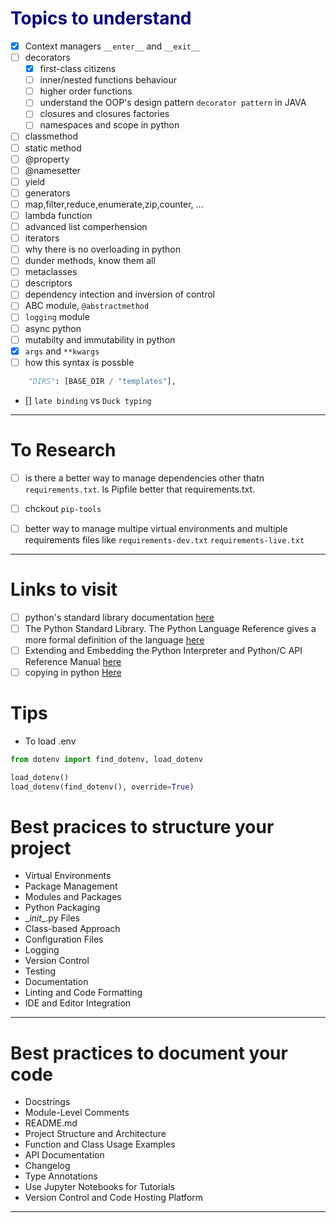 <h1 style="color:navy">Topics to understand</h1>

- [x] Context managers `__enter__` and `__exit__`
- [ ] decorators
    - [x] first-class citizens
    - [ ] inner/nested functions behaviour
    - [ ] higher order functions
    - [ ] understand the OOP's design pattern `decorator pattern` in JAVA
    - [ ] closures and closures factories
    - [ ] namespaces and scope in python
- [ ] classmethod
- [ ] static method
- [ ] @property
- [ ] @namesetter
- [ ] yield
- [ ] generators
- [ ] map,filter,reduce,enumerate,zip,counter, ...
- [ ] lambda function
- [ ] advanced list comperhension
- [ ] iterators
- [ ] why there is no overloading in python
- [ ] dunder methods, know them all
- [ ] metaclasses
- [ ] descriptors
- [ ] dependency intection and inversion of control
- [ ] ABC module, `@abstractmethod`
- [ ] `logging` module
- [ ] async python
- [ ] mutabilty and immutability in python
- [x] `args` and `**kwargs`
- [ ] how this syntax is possble
```python
    "DIRS": [BASE_DIR / "templates"],
```
- []  `late binding` vs `Duck typing`


_______________________________________________
# To Research
- [ ] is there a better way to manage dependencies other thatn `requirements.txt`. Is Pipfile better that requirements.txt. 
- [ ] chckout `pip-tools`

- [ ] better way to manage multipe virtual environments and multiple requirements files like `requirements-dev.txt` `requirements-live.txt`
_______________________________________________
# Links to visit
- [ ] python's standard library documentation [here](https://docs.python.org/3.10/library/index.html#library-index)
- [ ] The Python Standard Library. The Python Language Reference gives a more formal definition of the language  [here](https://docs.python.org/3.10/reference/index.html#reference-index)
- [ ] Extending and Embedding the Python Interpreter and Python/C API Reference Manual [here](https://docs.python.org/3.10/extending/index.html#extending-index)
- [ ] copying in python [Here](https://docs.python.org/3/library/copy.html#shallow-vs-deep-copy)
# Tips
- To load .env
```py
from dotenv import find_dotenv, load_dotenv

load_dotenv()
load_dotenv(find_dotenv(), override=True)
```
# Best pracices to structure your project
- Virtual Environments
- Package Management
- Modules and Packages
- Python Packaging
- \__init__.py Files
- Class-based Approach
- Configuration Files
- Logging
- Version Control
- Testing
- Documentation
- Linting and Code Formatting
- IDE and Editor Integration
_______________________________________________
# Best practices to document your code
- Docstrings
- Module-Level Comments
- README.md
- Project Structure and Architecture
- Function and Class Usage Examples
- API Documentation
- Changelog
- Type Annotations
- Use Jupyter Notebooks for Tutorials
- Version Control and Code Hosting Platform
_______________________________________________